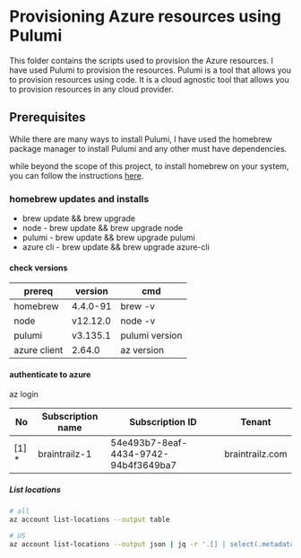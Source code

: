 # Provisioning Azure resources using Pulumi

This folder contains the scripts used to provision the Azure resources.
I have used Pulumi to provision the resources. Pulumi is a tool that allows you to provision resources using code. It is a cloud agnostic tool that allows you to provision resources in any cloud provider.

## Prerequisites

While there are many ways to install Pulumi, I have used the homebrew package manager to install Pulumi and any other must have dependencies.

while beyond the scope of this project, to install homebrew on your system, you can follow the instructions [here](https://brew.sh/).

### homebrew updates and installs 

* brew update && brew upgrade
* node - brew update && brew upgrade node
* pulumi -  brew update && brew upgrade pulumi
* azure cli -  brew update && brew upgrade azure-cli

#### check versions

prereq         | version  | cmd
---------------|----------|------
homebrew       | 4.4.0-91 | brew -v
node           | v12.12.0 | node -v
pulumi         | v3.135.1 | pulumi version
azure client   | 2.64.0   | az version | jq '.["azure-cli"]'








#### authenticate to azure

az login 

No   |Subscription name  |Subscription ID                     |Tenant
-----|-------------------|------------------------------------|-----------------------------------
[1] *|braintrailz-1      |54e493b7-8eaf-4434-9742-94b4f3649ba7|braintrailz.com


##### List locations
```bash
# all
az account list-locations --output table

# US
az account list-locations --output json | jq -r '.[] | select(.metadata.geographyGroup == "US") | .displayName'

```